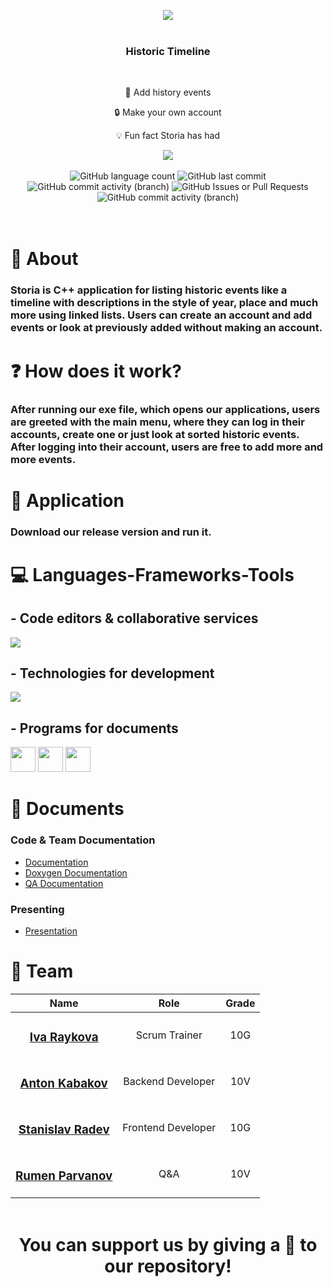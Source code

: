<p align="center">
    <img src="https://cdn.discordapp.com/attachments/593166319138897923/1353824011242442802/storiaBanner.jpg?ex=67e30e5d&is=67e1bcdd&hm=acbcd632c22b816ccb7b99050fcbd5235bb1a60786be91a268b6b8b020acc7a8&">
</p>

<p align="center">
    <img width="1920" height="3" src="https://cdn.discordapp.com/attachments/593166319138897923/1353828311981363230/Rectangle_1.png?ex=67e3125e&is=67e1c0de&hm=65615d48b0a8e3ab8789a113a1236acc0c2a4eb66b1e7bf882c0cf88ef2f4065&"/>
</p>

<h3 align="center">Historic Timeline</h3>
</br>

<div align="center">
    <p>📜 Add history events</p>
    <p>🔒 Make your own account</p>
    <p>💡 Fun fact Storia has had </p>
      <img align="center" src="https://api.visitorbadge.io/api/visitors?path=https%3A%2F%2Fgithub.com%2Fcodingburgas%2F10linked-list-sprint-project-storia&label=Visitors&labelColor=%2326215e&countColor=%231c1844&labelStyle=upper">
</div>
</br>
<div align="center">
  <img alt="GitHub language count" src="https://img.shields.io/github/languages/count/codingburgas/linked-list-sprint-project-storia">
  <img alt="GitHub last commit" src="https://img.shields.io/github/last-commit/codingburgas/linked-list-sprint-project-storia">
  <img alt="GitHub commit activity (branch)" src="https://img.shields.io/github/commit-activity/w/codingburgas/linked-list-sprint-project-storia">
  <img alt="GitHub Issues or Pull Requests" src="https://img.shields.io/github/issues-closed-raw/codingburgas/linked-list-sprint-project-storia">
  <img alt="GitHub commit activity (branch)" src="https://img.shields.io/github/commit-activity/t/codingburgas/linked-list-sprint-project-storia">
</div>
<br>
<p align="center">
    <img width="1920" height="3" src="https://cdn.discordapp.com/attachments/593166319138897923/1353828311981363230/Rectangle_1.png?ex=67e3125e&is=67e1c0de&hm=65615d48b0a8e3ab8789a113a1236acc0c2a4eb66b1e7bf882c0cf88ef2f4065&"/>
</p>

# 🏰 About
### Storia is C++ application for listing historic events like a timeline with descriptions in the style of year, place and much more using linked lists. Users can create an account and add events or look at previously added without making an account.

# ❓ How does it work?
### After running our exe file, which opens our applications, users are greeted with the main menu, where they can log in their accounts, create one or just look at sorted historic events. After logging into their account, users are free to add more and more events.

# 🔌 Application
### Download our release version and run it.

# 💻 Languages-Frameworks-Tools
## - Code editors & collaborative services
<div align="left">
  <img src="https://skillicons.dev/icons?i=visualstudio"/>
</div>

## - Technologies for development
<div align="left">
    <img src="https://skillicons.dev/icons?i=git,github,cpp"/>
</div>

## - Programs for documents
<div align="left">
  <img width="40" height="40" src="https://images-wixmp-ed30a86b8c4ca887773594c2.wixmp.com/i/6ac1857f-f453-48fa-b3b9-4033de693b17/dbd0jys-fde5ad33-8c95-4dea-83fc-56c72aea2eb1.png">
  <img width="40" height="40" src="https://mailmeteor.com/logos/assets/PNG/Microsoft_Office_Word_Logo_512px.png">
  <img width="40" height="40" src="https://mailmeteor.com/logos/assets/PNG/Microsoft_Office_PowerPoint_Logo_512px.png">  
</div>

# 📁 Documents
### Code & Team Documentation
  - [Documentation]()
  - [Doxygen Documentation]()
  - [QA Documentation]()

### Presenting
  - [Presentation]()

# 👥 Team

| Name | Role | Grade |
| :---:   | :---: | :---: |
|  <h3><a href = "https://github.com/DYkartalova22">Iva Raykova</a></h3> | Scrum Trainer | 10G |
| <h3><a href = "https://github.com/ATKabakov22">Anton Kabakov</a></h3> | Backend Developer | 10V |
| <h3><a href = "https://github.com/SNRadev22">Stanislav Radev</a></h3> |  Frontend Developer  | 10G |
| <h3><a href = "https://github.com/RVParvanov22">Rumen Parvanov</a></h3> |  Q&A  | 10V |

<p align="center">
    <img width="1920" height="3" src="https://cdn.discordapp.com/attachments/593166319138897923/1353828311981363230/Rectangle_1.png?ex=67e3125e&is=67e1c0de&hm=65615d48b0a8e3ab8789a113a1236acc0c2a4eb66b1e7bf882c0cf88ef2f4065&"/>
</p>

<h1 align="center">
 You can support us by giving a 🍎 to our repository!
</h1>